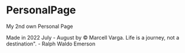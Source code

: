 # PersonalPage
 My 2nd own Personal Page

Made in 2022 July - August by © Marcell Varga.
Life is a journey, not a destination". - Ralph Waldo Emerson
